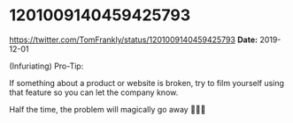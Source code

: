 # 1201009140459425793
https://twitter.com/TomFrankly/status/1201009140459425793
**Date:** 2019-12-01

(Infuriating) Pro-Tip:

If something about a product or website is broken, try to film yourself using that feature so you can let the company know.

Half the time, the problem will magically go away 😬😬😬
